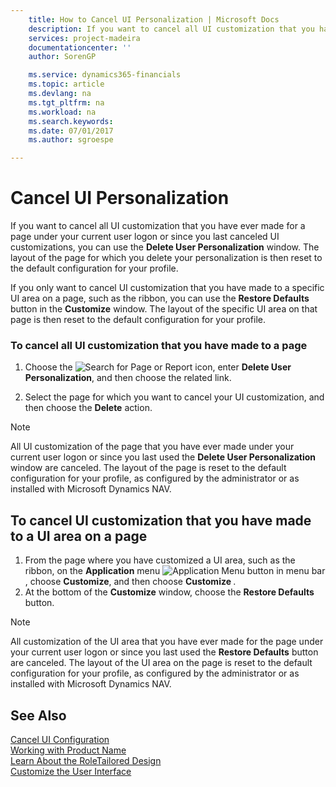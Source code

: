 ```yaml
---
    title: How to Cancel UI Personalization | Microsoft Docs
    description: If you want to cancel all UI customization that you have ever made for a page under your current user logon or since you last canceled UI customizations, you can use the **Delete User Personalization** window. The layout of the page for which you delete your personalization is then reset to the default configuration for your profile.
    services: project-madeira
    documentationcenter: ''
    author: SorenGP

    ms.service: dynamics365-financials
    ms.topic: article
    ms.devlang: na
    ms.tgt_pltfrm: na
    ms.workload: na
    ms.search.keywords:
    ms.date: 07/01/2017
    ms.author: sgroespe

---
```

# Cancel UI Personalization
If you want to cancel all UI customization that you have ever made for a page under your current user logon or since you last canceled UI customizations, you can use the **Delete User Personalization** window. The layout of the page for which you delete your personalization is then reset to the default configuration for your profile.  

 If you only want to cancel UI customization that you have made to a specific UI area on a page, such as the ribbon, you can use the **Restore Defaults** button in the **Customize** window. The layout of the specific UI area on that page is then reset to the default configuration for your profile.  

### To cancel all UI customization that you have made to a page  

1.  Choose the ![Search for Page or Report](media/ui-search/search_small.png "Search for Page or Report icon") icon, enter **Delete User Personalization**, and then choose the related link.  

2.  Select the page for which you want to cancel your UI customization, and then choose the **Delete** action.  

> [!NOTE]  
>  All UI customization of the page that you have ever made under your current user logon or since you last used the **Delete User Personalization** window are canceled. The layout of the page is reset to the default configuration for your profile, as configured by the administrator or as installed with Microsoft Dynamics NAV.  

## To cancel UI customization that you have made to a UI area on a page  

1.  From the page where you have customized a UI area, such as the ribbon, on the **Application** menu ![Application Menu button in menu bar](../media/applicationmenuicon.png "ApplicationMenuIcon"), choose **Customize**, and then choose **Customize <UI area>**.  
2.  At the bottom of the **Customize** window, choose the **Restore Defaults** button.  

> [!NOTE]  
>  All customization of the UI area that you have ever made for the page under your current user logon or since you last used the **Restore Defaults** button are canceled. The layout of the UI area on the page is reset to the default configuration for your profile, as configured by the administrator or as installed with Microsoft Dynamics NAV.  

## See Also  
 [Cancel UI Configuration](../how-to-cancel-ui-configuration.md)   
 [Working with Product Name](../working-with-$-p_1-product-name-$-.md)   
 [Learn About the RoleTailored Design](../learn-about-the-roletailored-design.md)   
 [Customize the User Interface](../customize-the-user-interface.md)

